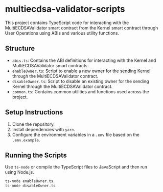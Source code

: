 # multiecdsa-validator-scripts

This project contains TypeScript code for interacting with the MultiECDSAValidator smart contract from the Kernel smart contract through User Operations using ABIs and various utility functions.

## Structure

- `abis.ts`: Contains the ABI definitions for interacting with the Kernel and MultiECDSAValidator smart contracts.
- `enableOwner.ts`: Script to enable a new owner for the sending Kernel through the MultiECDSAValidator contract.
- `disableOwner.ts`: Script to disable an existing owner for the sending Kernel through the MultiECDSAValidator contract.
- `common.ts`: Contains common utilities and functions used across the project.

## Setup Instructions

1. Clone the repository.
2. Install dependencies with `yarn`.
3. Configure the environment variables in a `.env` file based on the `.env.example`.


## Running the Scripts

Use `ts-node` or compile the TypeScript files to JavaScript and then run using Node.js.

```bash
ts-node enableOwner.ts
ts-node disableOwner.ts